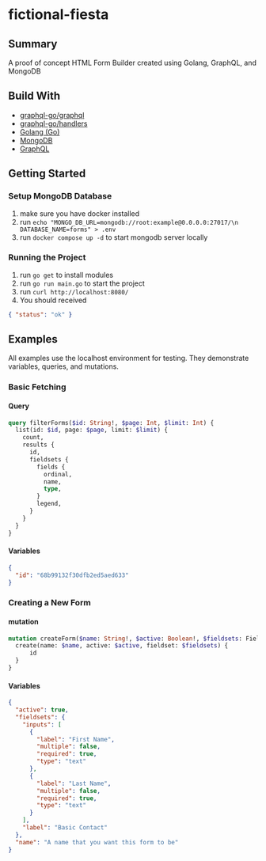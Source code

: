 # fictional-fiesta

## Summary

A proof of concept HTML Form Builder created using Golang, GraphQL, and MongoDB

## Build With

- [graphql-go/graphql](https://github.com/graphql-go/graphql)
- [graphql-go/handlers](https://github.com/graphql-go/handlers)
- [Golang (Go)](https://go.dev)
- [MongoDB](https://github.com/graphql-go/graphql)
- [GraphQL](https://graphql.com/)

## Getting Started

### Setup MongoDB Database

1. make sure you have docker installed
2. run `echo "MONGO_DB_URL=mongodb://root:example@0.0.0.0:27017/\n
    DATABASE_NAME=forms" > .env`
3. run `docker compose up -d` to start mongodb server locally

### Running the Project

1. run `go get` to install modules
2. run `go run main.go` to start the project
3. run `curl http://localhost:8080/`
4. You should received

```json
{ "status": "ok" }
```

## Examples

All examples use the localhost environment for testing. They demonstrate variables, queries, and mutations.

### Basic Fetching

#### Query

```graphql
query filterForms($id: String!, $page: Int, $limit: Int) {
  list(id: $id, page: $page, limit: $limit) {
    count,
    results {
      id,
      fieldsets {
        fields {
          ordinal,
          name,
          type,
        }
        legend,
      }
    }
  }
}
```

#### Variables

```json
{
  "id": "68b99132f30dfb2ed5aed633"
}
```

### Creating a New Form

#### mutation

```graphql
mutation createForm($name: String!, $active: Boolean!, $fieldsets: FieldSetInput) {
  create(name: $name, active: $active, fieldset: $fieldsets) {
      id
  }
}
```

#### Variables

```json
{
  "active": true,
  "fieldsets": {
    "inputs": [
      {
        "label": "First Name",
        "multiple": false,
        "required": true,
        "type": "text"
      },
      {
        "label": "Last Name",
        "multiple": false,
        "required": true,
        "type": "text"
      }
    ],
    "label": "Basic Contact"
  },
  "name": "A name that you want this form to be"
}
```
